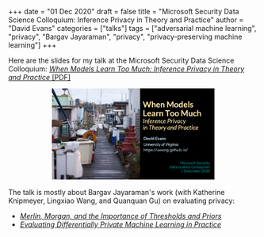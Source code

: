 +++
date = "01 Dec 2020"
draft = false
title = "Microsoft Security Data Science Colloquium: Inference Privacy in Theory and Practice"
author = "David Evans"
categories = ["talks"]
tags = ["adversarial machine learning", "privacy", "Bargav Jayaraman", "privacy", "privacy-preserving machine learning"]
+++

Here are the slides for my talk at the Microsoft Security Data Science Colloquium:
[_When Models Learn Too Much: Inference Privacy in Theory and Practice_ [PDF]](https://www.dropbox.com/s/698cuvee81clx1q/inference-privacy-share.pdf?dl=0) 

<center>
<a href="https://www.dropbox.com/s/698cuvee81clx1q/inference-privacy-share.pdf?dl=0">
<img src="/images/inferenceprivacytitle.png" width=65%>
</a>
</center>

The talk is mostly about Bargav Jayaraman's work (with Katherine Knipmeyer, Lingxiao Wang, and Quanquan Gu) on evaluating privacy:

- [_Merlin, Morgan, and the Importance of Thresholds and Priors_](/merlin-morgan-and-the-importance-of-thresholds-and-priors/)
- [_Evaluating Differentially Private Machine Learning in Practice_](/evaluating-differentially-private-machine-learning-in-practice/)

